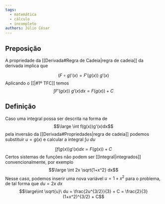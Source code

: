 ```yaml
---
tags:
  - matemática
  - cálculo
  - incompleto
authors: Júlio César
---
```


## Preposição

A propriedade da [[Derivada#Regra de Cadeia|regra de cadeia]] da derivada implica que

$$(F\circ g)'(x) = F'(g(x))\ g'(x)$$Aplicando o [[|#1º TFC]] temos
$$\int F'(g(x))\ g'(x) dx= F(g(x)) + C$$
## Definição

Caso uma integral possa ser descrita na forma de $$\large \int f(g(x))g'(x)dx$$
pela inversão da [[Derivada#Propriedades|regra de cadeia]] podemos substituir $u = g(x)$ e calcular a integral $\int u\ du$

$$\int f(g(x))g'(x)dx = F(g(x)) + C$$
Certos sistemas de funções não podem ser [[Integral|integrados]] convencionalmente, por exemplo
$$\large \int 2x \sqrt{1+x^2} dx$$
Nesse caso, podemos inserir uma nova variável $u = 1 + x^2$ para o problema, de tal forma que $du = 2x\ dx$
$$\large\int \sqrt{u}\ du = \frac{2u^{3/2}}{3} + C =  \frac{2}{3} (1+x^2)^{3/2} + C$$
